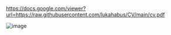 https://docs.google.com/viewer?url=https://raw.githubusercontent.com/lukahabus/CV/main/cv.pdf

![image](https://github.com/lukahabus/CV/assets/16125644/9a80588e-9ee7-4d51-a413-ec7610a8b136)
